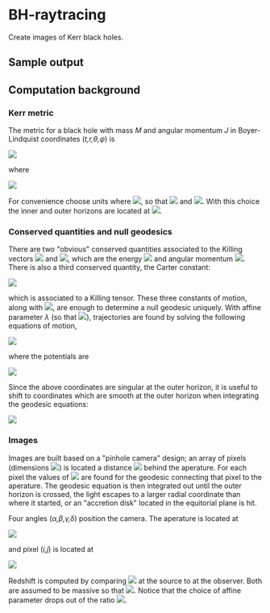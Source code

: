 # BH-raytracing

Create images of Kerr black holes.

## Sample output





## Computation background

### Kerr metric

The metric for a black hole with mass _M_ and angular momentum _J_ in Boyer-Lindquist coordinates (_t,r,θ,φ_) is

<img src="https://render.githubusercontent.com/render/math?math=\large\qquad\mathrm{d}s^2 = -\left(1-\frac{r_sr}{\Sigma}\right)\,\mathrm{d}t^2 %2B \frac{\Sigma}{\Delta}\,\mathrm{d}r^2 %2B \Sigma\,\mathrm{d}\theta^2 %2B \left(r^2 %2B a^2 %2B \frac{r_sra^2}{\Sigma}\sin^2{\theta}\right)\,\sin^2{\theta}\,\mathrm{d}\phi^2 - \frac{2r_sra\sin^2{\theta}}{\Sigma}\,\mathrm{d}t\,\mathrm{d}\phi \,,">

where

<img src="https://render.githubusercontent.com/render/math?math=\large\qquad r_s = 2G_N M \,, \qquad a = \frac{J}{M} \,, \qquad \Sigma = r^2 %2B a^2\cos^2{\theta}  \,, \qquad \Delta = r^2 - r_sr %2B a^2 \,.">

For convenience choose units where <img src="https://render.githubusercontent.com/render/math?math=G_NM = 1">, so that <img src="https://render.githubusercontent.com/render/math?math=r_s=2"> and <img src="https://render.githubusercontent.com/render/math?math=a\in[-1,1]">. With this choice the inner and outer horizons are located at <img src="https://render.githubusercontent.com/render/math?math=r_\pm = 1 \pm \sqrt{1-a^2}">.


### Conserved quantities and null geodesics

There are two "obvious" conserved quantities associated to the Killing vectors <img src="https://render.githubusercontent.com/render/math?math=\partial_t"> and <img src="https://render.githubusercontent.com/render/math?math=\partial_\phi">, which are the energy <img src="https://render.githubusercontent.com/render/math?math=E=-p_t"> and angular momentum <img src="https://render.githubusercontent.com/render/math?math=L_z=-p_\phi">. There is also a third conserved quantity, the Carter constant:

<img src="https://render.githubusercontent.com/render/math?math=\large\qquad Q = p_\theta^2 - \cos^2{\theta}\left(a^2E^2-L_z^2\csc^2{\theta}\right) \,,">

which is associated to a Killing tensor. These three constants of motion, along with <img src="https://render.githubusercontent.com/render/math?math=p_\mu p^\mu = 0">, are enough to determine a null geodesic uniquely. With affine parameter _λ_ (so that <img src="https://render.githubusercontent.com/render/math?math=\frac{\mathrm{d}x^\mu}{\mathrm{d}\lambda} = p^\mu">), trajectories are found by solving the following equations of motion,

<img src="https://render.githubusercontent.com/render/math?math=\large\qquad \Sigma\frac{\mathrm{d}t}{\mathrm{d}\lambda} = -a\left(aE\sin^2{\theta} - L_z\right) %2B \frac{r^2 %2B a^2}{\Delta}P(r) \,, \quad \Sigma\frac{\mathrm{d}r}{\mathrm{d}\lambda} = \pm\sqrt{R(r)} \,, \quad \Sigma\frac{\mathrm{d}\theta}{\mathrm{d}\lambda} = \pm\sqrt{\Theta(\theta)} \,, \quad \Sigma\frac{\mathrm{d}\phi}{\mathrm{d}\lambda} = - \left(aE - L_z\csc^2{\theta}\right) %2B \frac{a}{\Delta} P(r) \,,">

where the potentials are

<img src="https://render.githubusercontent.com/render/math?math=\large\qquad P(r) = E(r^2 %2B a^2) - aL_z \,, \quad R(r) = P(r)^2 - \Delta\left(Q %2B (aE-L_z)^2\right) \,, \quad \Theta(\theta) = Q %2B \cos^2{\theta}\left(a^2E^2 - L_z^2\csc^2{\theta}\right) \,.">

Since the above coordinates are singular at the outer horizon, it is useful to shift to coordinates which are smooth at the outer horizon when integrating the geodesic equations:

<img src="https://render.githubusercontent.com/render/math?math=\large\qquad \mathrm{d}v = \mathrm{d}t %2B \frac{r^2 %2B a^2}{\Delta}\,\mathrm{d}r \,, \quad \mathrm{d}\varphi = \mathrm{d}\phi %2B \frac{a}{\Delta}\,\mathrm{d}r \,.">


### Images

Images are built based on a "pinhole camera" design; an array of pixels (dimensions <img src="https://render.githubusercontent.com/render/math?math=\Delta x\times\Delta y">) is located a distance <img src="https://render.githubusercontent.com/render/math?math=\Delta r"> behind the aperature. For each pixel the values of <img src="https://render.githubusercontent.com/render/math?math=E,L_z,Q"> are found for the geodesic connecting that pixel to the aperature. The geodesic equation is then integrated out until the outer horizon is crossed, the light escapes to a larger radial coordinate than where it started, or an "accretion disk" located in the equitorial plane is hit.

Four angles (_α,β,γ,δ_) position the camera. The aperature is located at

<img src="https://render.githubusercontent.com/render/math?math=\large\qquad \mathbf{r} = R_x(\beta)\cdot R_z(\alpha)\cdot (r_0\hat{\mathbf{z}})">

and pixel (_i,j_) is located at

<img src="https://render.githubusercontent.com/render/math?math=\large\qquad \mathbf{r} = R_x(\beta)\cdot R_z(\alpha)\cdot \left(R_y(\delta)\cdot R_z(\gamma)\cdot \langle\delta x_i,\delta y_j, \Delta r \rangle %2B r_0\hat{\mathbf{z}}\right) \,.">

Redshift is computed by comparing <img src="https://render.githubusercontent.com/render/math?math=\omega = -u^\mu p_\mu"> at the source to at the observer. Both are assumed to be massive so that <img src="https://render.githubusercontent.com/render/math?math=u_\text{s}^2 = u_\text{o}^2 = -1">. Notice that the choice of affine parameter drops out of the ratio <img src="https://render.githubusercontent.com/render/math?math=\frac{\omega_\text{s}}{\omega_\text{o}}">.

